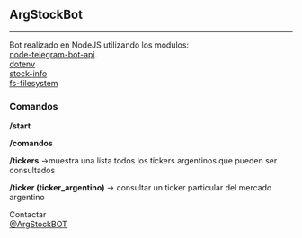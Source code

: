 ## ArgStockBot

<hr>

Bot realizado en NodeJS utilizando los modulos:
<br>
[node-telegram-bot-api](https://www.npmjs.com/package/node-telegram-bot-api).
<br>
[dotenv](https://www.npmjs.com/package/dotenv)
<br>
[stock-info](https://www.npmjs.com/package/stock-info)
<br>
[fs-filesystem](https://www.npmjs.com/package/fs-filesystem)

### Comandos

**/start**

**/comandos**

**/tickers** ->muestra una lista todos los tickers argentinos que pueden ser consultados

**/ticker (ticker_argentino)** -> consultar un ticker particular del mercado argentino

Contactar <br>
[@ArgStockBOT](https://telegram.me/ArgStockBot)
